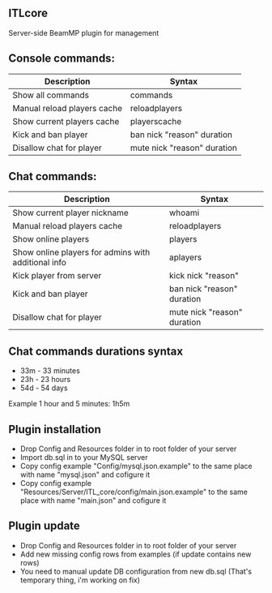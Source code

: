 ## ITLcore

Server-side BeamMP plugin for management

## Console commands:

| Description | Syntax |
| ------ | ------ |
| Show all commands | commands |
| Manual reload players cache | reloadplayers |
| Show current players cache | playerscache |
| Kick and ban player | ban nick "reason" duration |
| Disallow chat for player | mute nick "reason" duration |

## Chat commands:

| Description | Syntax |
| ------ | ------ |
| Show current player nickname | whoami |
| Manual reload players cache | reloadplayers |
| Show online players | players |
| Show online players for admins with additional info | aplayers |
| Kick player from server | kick nick "reason" |
| Kick and ban player | ban nick "reason" duration |
| Disallow chat for player | mute nick "reason" duration |

## Chat commands durations syntax

- 33m - 33 minutes
- 23h - 23 hours
- 54d - 54 days

Example 1 hour and 5 minutes: 1h5m

## Plugin installation

- Drop Config and Resources folder in to root folder of your server
- Import db.sql in to your MySQL server
- Copy config example "Config/mysql.json.example" to the same place with name "mysql.json" and cofigure it
- Copy config example "Resources/Server/ITL_core/config/main.json.example" to the same place with name "main.json" and cofigure it

## Plugin update

- Drop Config and Resources folder in to root folder of your server
- Add new missing config rows from examples (if update contains new rows)
- You need to manual update DB configuration from new db.sql (That's temporary thing, i'm working on fix)

